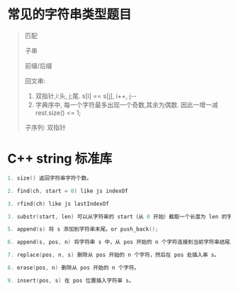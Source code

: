 # 常见的字符串类型题目
> 匹配
> 
> 子串
> 
> 前缀/后缀
> 
> 回文串: 
> 1. 双指针,i:头, j;尾. s[i] == s[j], i++, j--
> 2. 字典序中, 每一个字符最多出现一个奇数,其余为偶数. 因此一增一减 rest.size() <= 1;
> 
> 子序列: 双指针

# C++ string 标准库
```c++
1. size() 返回字符串字符个数。

2. find(ch, start = 0) like js indexOf

3. rfind(ch) like js lastIndexOf

3. substr(start, len) 可以从字符串的 start（从 0 开始）截取一个长度为 len 的字符串（缺省 len 时代码截取到字符串末尾）。

5. append(s) 将 s 添加到字符串末尾。or push_back();

6. append(s, pos, n) 将字符串 s 中，从 pos 开始的 n 个字符连接到当前字符串结尾。

7. replace(pos, n, s) 删除从 pos 开始的 n 个字符，然后在 pos 处插入串 s。

8. erase(pos, n) 删除从 pos 开始的 n 个字符。

9. insert(pos, s) 在 pos 位置插入字符串 s。
```